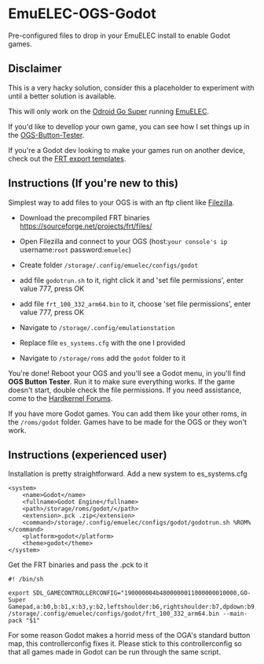 # EmuELEC-OGS-Godot
Pre-configured files to drop in your EmuELEC install to enable Godot games.

## Disclaimer
This is a very hacky solution, consider this a placeholder to experiment with until a better solution is available.

This will only work on the <a href="https://www.hardkernel.com/shop/odroid-go-super-clear-white/">Odroid Go Super</a> running <a href="https://github.com/EmuELEC/EmuELEC">EmuELEC</a>. 

If you'd like to devellop your own game, you can see how I set things up in the <a href="https://github.com/Pumpkinwaffle/OGS-Button-Tester">OGS-Button-Tester</a>.

If you're a Godot dev looking to make your games run on another device, check out the <a href="https://github.com/efornara/frt">FRT export templates</a>.

## Instructions (If you're new to this)
Simplest way to add files to your OGS is with an ftp client like <a href="https://filezilla-project.org/">Filezilla</a>.

* Download the precompiled FRT binaries <https://sourceforge.net/projects/frt/files/>
* Open Filezilla and connect to your OGS (host:`your console's ip` username:`root` password:`emuelec`)
* Create folder `/storage/.config/emuelec/configs/godot`
* add file `godotrun.sh` to it, right click it and 'set file permissions', enter value 777, press OK
* add file `frt_100_332_arm64.bin` to it, choose 'set file permissions', enter value 777, press OK

* Navigate to `/storage/.config/emulationstation`
* Replace file `es_systems.cfg` with the one I provided

* Navigate to `/storage/roms` add the `godot` folder to it


You're done! Reboot your OGS and you'll see a Godot menu, in you'll find <b>OGS Button Tester</b>. Run it to make sure everything works. If the game doesn't start, double check the file permissions. If you need assistance, come to the <a href="https://forum.odroid.com/viewtopic.php?f=193&t=39708&sid=45e9324b1ef05e4651f6a79924689f34">Hardkernel Forums</a>.

If you have more Godot games. You can add them like your other roms, in the `/roms/godot` folder. Games have to be made for the OGS or they won't work.

## Instructions (experienced user)
Installation is pretty straightforward. Add a new system to es_systems.cfg
```
<system>
	<name>Godot</name>
	<fullname>Godot Engine</fullname>
	<path>/storage/roms/godot/</path>
	<extension>.pck .zip</extension>
	<command>/storage/.config/emuelec/configs/godot/godotrun.sh %ROM%</command>
	<platform>godot</platform>
	<theme>godot</theme>
</system>
```
Get the FRT binaries and pass the .pck to it
```
#! /bin/sh

export SDL_GAMECONTROLLERCONFIG="190000004b4800000011000000010000,GO-Super Gamepad,a:b0,b:b1,x:b3,y:b2,leftshoulder:b6,rightshoulder:b7,dpdown:b9,dpleft:b10,dpright:b11,dpup:b8,leftx:a0,lefty:a1,rightx:a2,righty:a3,guide:b18,lefttrigger:b4,righttrigger:b5,start:b13,back:b12,leftstick:b14,paddle1:b15,paddle2:b16,paddle3:b17,platform:Linux,"
/storage/.config/emuelec/configs/godot/frt_100_332_arm64.bin --main-pack "$1"
```
For some reason Godot makes a horrid mess of the OGA's standard button map, this controllerconfig fixes it. Please stick to this controllerconfig so that all games made in Godot can be run through the same script.

